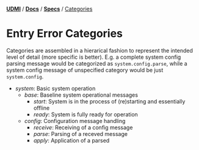 [**UDMI**](../../) / [**Docs**](../) / [**Specs**](./) / [Categories](#)

# Entry Error Categories

Categories are assembled in a hierarical fashion to represent the intended level
of detail (more specific is better). E.g. a complete system config parsing message
would be categorized as `system.config.parse`, while a system config message of
unspecified category would be just `system.config`.

* _system_: Basic system operation
  * _base_: Baseline system operational messages
    * _start_: System is in the process of (re)starting and essentially offline
    * _ready_: System is fully ready for operation
  * _config_: Configuration message handling
    * _receive_: Receiving of a config message
    * _parse_: Parsing of a receved message
    * _apply_: Application of a parsed
